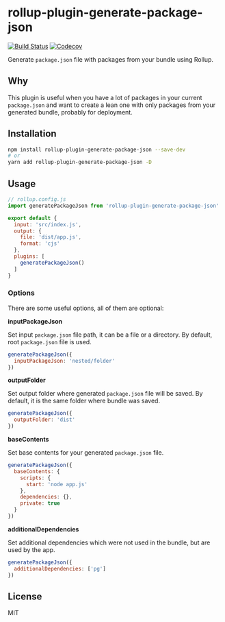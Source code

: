 # rollup-plugin-generate-package-json

[![Build Status](https://travis-ci.org/vladshcherbin/rollup-plugin-generate-package-json.svg?branch=master)](https://travis-ci.org/vladshcherbin/rollup-plugin-generate-package-json)
[![Codecov](https://codecov.io/gh/vladshcherbin/rollup-plugin-generate-package-json/branch/master/graph/badge.svg)](https://codecov.io/gh/vladshcherbin/rollup-plugin-generate-package-json)

Generate `package.json` file with packages from your bundle using Rollup.

## Why

This plugin is useful when you have a lot of packages in your current `package.json` and want to create a lean one with only packages from your generated bundle, probably for deployment.

## Installation

```bash
npm install rollup-plugin-generate-package-json --save-dev
# or
yarn add rollup-plugin-generate-package-json -D
```

## Usage

```js
// rollup.config.js
import generatePackageJson from 'rollup-plugin-generate-package-json'

export default {
  input: 'src/index.js',
  output: {
    file: 'dist/app.js',
    format: 'cjs'
  },
  plugins: [
    generatePackageJson()
  ]
}
```

### Options

There are some useful options, all of them are optional:

**inputPackageJson**

Set input `package.json` file path, it can be a file or a directory. By default, root `package.json` file is used.

```js
generatePackageJson({
  inputPackageJson: 'nested/folder'
})
```

**outputFolder**

Set output folder where generated `package.json` file will be saved. By default, it is the same folder where bundle was saved.

```js
generatePackageJson({
  outputFolder: 'dist'
})
```

**baseContents**

Set base contents for your generated `package.json` file.

```js
generatePackageJson({
  baseContents: {
    scripts: {
      start: 'node app.js'
    },
    dependencies: {},
    private: true
  }
})
```

**additionalDependencies**

Set additional dependencies which were not used in the bundle, but are used by the app.

```js
generatePackageJson({
  additionalDependencies: ['pg']
})
```

## License

MIT
